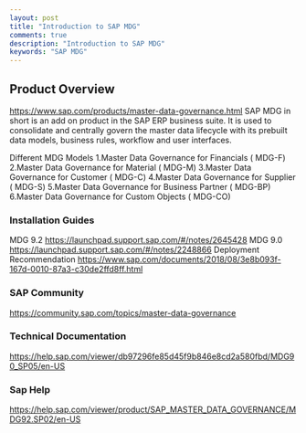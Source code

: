 ```yaml
---
layout: post
title: "Introduction to SAP MDG"
comments: true
description: "Introduction to SAP MDG"
keywords: "SAP MDG"
---
```


## Product Overview
https://www.sap.com/products/master-data-governance.html
SAP MDG in short is an add on product in the SAP ERP business suite.
It is used to consolidate and centrally govern the master data lifecycle with its prebuilt data models, business rules, workflow and user interfaces.

Different MDG Models
1.Master Data Governance for Financials ( MDG-F)
2.Master Data Governance for Material ( MDG-M)
3.Master Data Governance for Customer ( MDG-C)
4.Master Data Governance for Supplier ( MDG-S)
5.Master Data Governance for Business Partner ( MDG-BP)
6.Master Data Governance for Custom Objects ( MDG-CO)


### Installation Guides
MDG 9.2 <a href="https://launchpad.support.sap.com/#/notes/2645428">https://launchpad.support.sap.com/#/notes/2645428</a>
MDG 9.0 <a href="https://launchpad.support.sap.com/#/notes/2248866">https://launchpad.support.sap.com/#/notes/2248866</a>
Deployment Recommendation https://www.sap.com/documents/2018/08/3e8b093f-167d-0010-87a3-c30de2ffd8ff.html

### SAP Community
https://community.sap.com/topics/master-data-governance


### Technical Documentation
https://help.sap.com/viewer/db97296fe85d45f9b846e8cd2a580fbd/MDG90_SP05/en-US

### Sap Help
https://help.sap.com/viewer/product/SAP_MASTER_DATA_GOVERNANCE/MDG92.SP02/en-US
